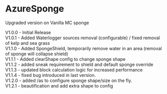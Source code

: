 # AzureSponge
Upgraded version on Vanilla MC sponge

V1.0.0 - Initial Release  
V1.0.1 - Added Waterlogger sources removal (configurable) / fixed removal of kelp and sea grass    
V1.1.0 - Added SpongeShield, temporarily remove water in an area (removal of sponge will collapse shield)  
V1.1.1 - Added clearShape config to change sponge shape  
V1.1.2 - added sneak requirement to shield and default sponge override  
V1.1.3 - updated block calculation logic for increased performance  
V1.1.4 - fixed bug introduced in last version.  
V1.2.0 - added /as to configure sponge shape/size on the fly.  
V1.2.1 - beautification and add extra shape to config   
